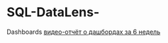 # SQL-DataLens-
Dashboards
[видео-отчёт о дашбордах за 6 недель ]([url](https://drive.google.com/file/d/1H4Qdwd-kXZ8CfzW7mf5vyIOcTk9-KADB/view))
